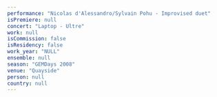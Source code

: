```yaml
---
performance: "Nicolas d'Alessandro/Sylvain Pohu - Improvised duet"
isPremiere: null
concert: "Laptop - Ultre"
work: null
isCommission: false
isResidency: false
work_year: "NULL"
ensemble: null
season: "GEMDays 2008"
venue: "Quayside"
person: null
country: null
---
```


